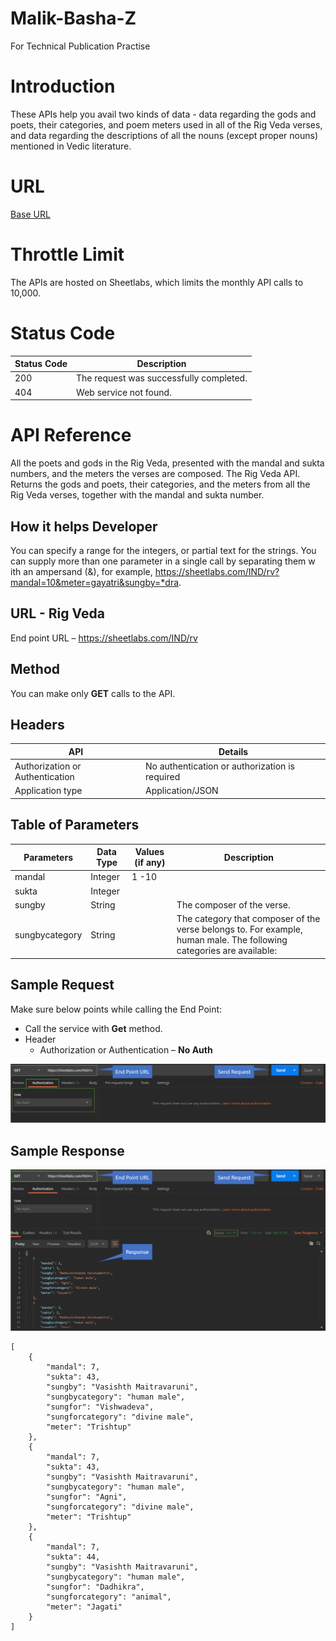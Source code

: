# Malik-Basha-Z
For Technical Publication Practise

# Introduction
These APIs help you avail two kinds of data - data regarding the gods and poets, their categories, and poem meters used in all of the Rig Veda verses, and data regarding the descriptions of all the nouns (except proper nouns) mentioned in Vedic literature.
# URL 
[Base URL](https://aninditabasu.github.io/indica/index.html)
# Throttle Limit
The APIs are hosted on Sheetlabs, which limits the monthly API calls to 10,000.
# Status Code
| Status Code | Description |
|--- | ---|
200 | The request was successfully completed.
404 | Web service not found.
# API Reference
All the poets and gods in the Rig Veda, presented with the mandal and sukta numbers, and the meters the verses are composed.
The Rig Veda API. Returns the gods and poets, their categories, and the meters from all the Rig Veda verses, together with the mandal and sukta number.
## How it helps Developer
You can specify a range for the integers, or partial text for the strings. You can supply more than one parameter in a single call by separating them w ith an ampersand (&), for example, https://sheetlabs.com/IND/rv?mandal=10&meter=gayatri&sungby=*dra.
## URL - Rig Veda
End point URL – https://sheetlabs.com/IND/rv
## Method
You can make only **GET** calls to the API. 
## Headers
| API | Details |
| --- | --- |
Authorization or Authentication | No authentication or authorization is required
Application type | Application/JSON
## Table of Parameters
| Parameters | Data Type | Values (if any) | Description
| --- | --- | --- | ---
mandal | Integer | 1 -10
sukta | Integer |
sungby | String | | The composer of the verse.
sungbycategory | String | | The category that composer of the verse belongs to. For example, human male. The following categories are available: 
## Sample Request
Make sure below points while calling the End Point:
* Call the service with **Get** method.
* Header
    * Authorization or Authentication – **No Auth**


![Sample Request](SampleRequest.png)

## Sample Response
![Sample Response](SampleReponse.png)
```
[
    {
        "mandal": 7,
        "sukta": 43,
        "sungby": "Vasishth Maitravaruni",
        "sungbycategory": "human male",
        "sungfor": "Vishwadeva",
        "sungforcategory": "divine male",
        "meter": "Trishtup"
    },
    {
        "mandal": 7,
        "sukta": 43,
        "sungby": "Vasishth Maitravaruni",
        "sungbycategory": "human male",
        "sungfor": "Agni",
        "sungforcategory": "divine male",
        "meter": "Trishtup"
    },
    {
        "mandal": 7,
        "sukta": 44,
        "sungby": "Vasishth Maitravaruni",
        "sungbycategory": "human male",
        "sungfor": "Dadhikra",
        "sungforcategory": "animal",
        "meter": "Jagati"
    }
]
```

